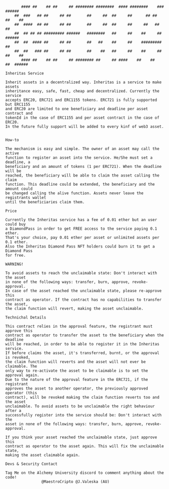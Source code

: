 
```
       #### ##    ## ##     ## ######## ########  #### ########    ###     ######  
 	##  ###   ## ##     ## ##       ##     ##  ##     ##      ## ##   ##    ## 
 	##  ####  ## ##     ## ##       ##     ##  ##     ##     ##   ##  ##       
 	##  ## ## ## ######### ######   ########   ##     ##    ##     ##  ######  
 	##  ##  #### ##     ## ##       ##   ##    ##     ##    #########       ## 
 	##  ##   ### ##     ## ##       ##    ##   ##     ##    ##     ## ##    ## 
       #### ##    ## ##     ## ######## ##     ## ####    ##    ##     ##  ###### 
```
 
 	Inheritas Service
	
	Inherit assets in a decentralized way. Inheritas is a service to make assets
	inheritance easy, safe, fast, cheap and decentralized. Currently the service
	accepts ERC20, ERC721 and ERC1155 tokens. ERC721 is fully supported but ERC1155
	and ERC20 are limited to one beneficiary and deadline per asset contract and 
	tokenId in the case of ERC1155 and per asset contract in the case of ERC20.
	In the future fully support will be added to every kinf of web3 asset.


	How-to

	The mechanism is easy and simple. The owner of an asset may call the active
	function to register an asset into the service. He/She must set a deadline, a
	beneficiary and an amount of tokens (1 per ERC721). When the deadline will be 
	reached, the beneficiary will be able to claim the asset calling the claim 
	function. This deadline could be extended, the beneficiary and the amount could
	be changed calling the alive function. Assets never leave the registrants wallet 
	until the beneficiaries claim them.

	Price

	Currently the Inheritas service has a fee of 0.01 ether but an user could buy
	a DiamondPass in order to get FREE access to the service paying 0.1 ether.
	That's your choice, pay 0.01 ether per asset or unlimited assets per 0.1 ether.
	Also the Inheritas Diamond Pass NFT holders could burn it to get a Diamond Pass
	for free.

	WARNING!

	To avoid assets to reach the unclaimable state: Don't interact with the asset
	in none of the following ways: transfer, burn, approve, revoke-approval.
	In case of the asset reached the unclaimable state, please re-approve this 
	contract as operator. If the contract has no capabilities to transfer the asset,
	the claim function will revert, making the asset unclaimable.

	Technichal Details
	
	This contract relies in the approval feature, the registrant must approve this
	contract as operator to transfer the asset to the beneficiary when the deadline
	will be reached, in order to be able to register it in the Inheritas service.
	If before claims the asset, it's transferred, burnt, or the approval is revoked,
	the claim function will reverts and the asset will not ever be claimable. The
	only way to re-activate the asset to be claimable is to set the approval again.
	Due to the nature of the approval feature in the ERC721, if the registrant
	approves the asset to another operator, the previously approved operator (this
	contract), will be revoked making the claim function reverts too and the asset
	unclaimable. To avoid assets to be unclaimable the right behaviour after a
	successfully register into the service should be: Don't interact with the
	asset in none of the following ways: transfer, burn, approve, revoke-approval.

	If you think your asset reached the unclaimable state, just approve this 
	contract as operator to the asset again. This will fix the unclaimable state, 
 	making the asset claimable again.

	Devs & Security Contact
	
	Tag Me on the Alchemy University discord to comment anything about the code!
			        @MaestroCripto @J.Valeska (AU)

